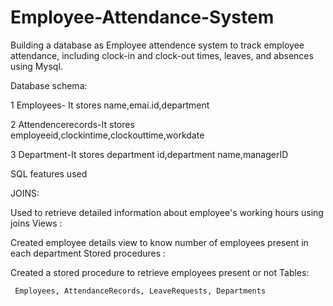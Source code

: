 # Employee-Attendance-System
Building a database as Employee attendence system to track employee attendance, including clock-in and clock-out times, leaves, and absences using Mysql.

Database schema:

1 Employees- It stores name,emai.id,department

2 Attendencerecords-It stores employeeid,clockintime,clockouttime,workdate

3 Department-It stores department id,department name,managerID

SQL features used

JOINS:

   Used to retrieve detailed information about employee's working hours using joins
Views :

   Created employee details view to know number of employees present in each department
Stored procedures :

  Created a stored procedure to retrieve employees present or not
Tables:

     Employees, AttendanceRecords, LeaveRequests, Departments
